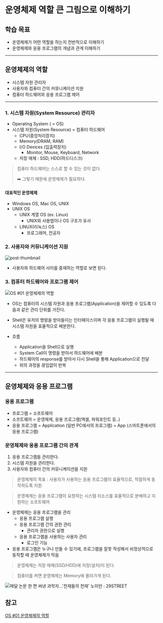 # 운영체제 역할 큰 그림으로 이해하기

## 학습 목표

* 운영체제가 어떤 역할을 하는지 전반적으로 이해하기
* 운영체제와 응용 프로그램의 개념과 관계 이해하기



---



## 운영체제의 역할

* 시스템 자원 관리자
* 사용자와 컴퓨터 간의 커뮤니케이션 지원
* 컴퓨터 하드웨어와 응용 프로그램 제어

---

### 1. 시스템 자원(System Resource) 관리자

* Operating System ( = OS)
* 시스템 자원(System Resource) = 컴퓨터 하드웨어
  * CPU(중앙처리장치)
  * Memory(DRAM, RAM)
  * I/O Devices (입출력장치)
    * Monitor, Mouse, Keyboard, Network
  * 저장 매체 : SSD, HDD(하드디스크) 



> 컴퓨터 하드웨어는 스스로 할 수 있는 것이 없다.
>
> ➡️ 그렇기 때문에 운영체제가 필요하다.



#### 대표적인 운영체제

* Windows OS, Mac OS, UNIX
* UNIX OS
  * UNIX 계열 OS (ex. Linux)
    * UNIX와 사용법이나 OS 구조가 유사
  * LINUX(리눅스) OS
    * 프로그래머, 전공자



### 2. 사용자와 커뮤니케이션 지원

![post-thumbnail](https://velog.velcdn.com/images/gparkkii/post/ada8027a-968a-4281-9c7b-2ce8bcfea25a/RBC744P.png)

* 사용자와 하드웨어 사이를 중재하는 역할로 보면 된다.



### 3. 컴퓨터 하드웨어와 프로그램 제어

![OS #01 운영체제의 역할](https://images.velog.io/images/underlier12/post/6777ac36-abec-458e-832d-5ddbfecad7c9/image.png)

* OS는 컴퓨터의 시스템 자원과 응용 프로그램(Application)을 제어할 수 있도록 다음과 같은 관리 단위를 가진다.

* Shell은 유저의 명령을 받아들이는 인터페이스이며 각 응용 프로그램이 실행될 때 시스템 자원을 효율적으로 배분한다.

* 흐름
  * Application을 Shell으로 실행
  * System Call이 명령을 받아서 하드웨어에 배분
  * 하드웨어의 response를 받아서 다시 Shell을 통해 Application으로 전달
  * 위의 과정을 끊임없이 반복



---

## 운영체제와 응용 프로그램

### 응용 프로그램

* 프로그램 = 소프트웨어
* 소프트웨어 = 운영체제, 응용 프로그램(액셀, 파워포인트 등..)
* 응용 프로그램 = Application (일반 PC에서의 프로그램) = App (스마트폰에서의 응용 프로그램)



### 운영체제와 응용 프로그램 간의 관계

1. 응용 프로그램을 관리한다.
2. 시스템 자원을 관리한다.
3. 사용자와 컴퓨터 간의 커뮤니케이션을 지원



> 운영체제의 목표 : 사용자가 사용하는 응용 프로그램이 효율적으로, 적절하게 동작하도록 지원

> 운영체제는 응용 프로그램이 요청하는 시스템 리소스를 효율적으로 분배하고 지원하는 소프트웨어



* 운영체제는 응용 프로그램을 관리
  * 응용 프로그램 실행
  * 응용 프로그램 간의 권한 관리
    * 관리자 권한으로 실행
  * 응용 프로그램을 사용하는 사용자 관리
    * 로그인 기능
* 응용 프로그램은 누구나 만들 수 있기에, 프로그램을 잘못 작성해서 비정상적으로 동작할 때 운영체제가 막음



> 운영체제는 저장 매체(SSD/HDD)에 저장(설치)이 된다.

> 컴퓨터를 켜면 운영체제는 Memory에 올라가게 된다.

![매달 논문 한 편 써낸 과학자...'천재들의 천재' 노이만 : 29STREET](https://dimg.donga.com/ugc/CDB/29STREET/Article/5e/90/11/3e/5e90113e059ed2738275.jpg)



## 참고

[OS #01 운영체제의 역할](https://velog.io/@underlier12/OS-01-%EC%9A%B4%EC%98%81%EC%B2%B4%EC%A0%9C%EC%9D%98-%EC%97%AD%ED%95%A0)

